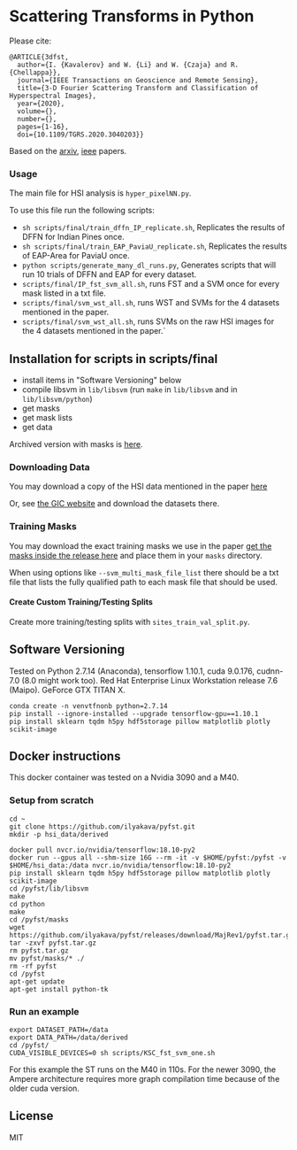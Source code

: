 # Scattering Transforms in Python

Please cite:

```
@ARTICLE{3dfst,
  author={I. {Kavalerov} and W. {Li} and W. {Czaja} and R. {Chellappa}},
  journal={IEEE Transactions on Geoscience and Remote Sensing}, 
  title={3-D Fourier Scattering Transform and Classification of Hyperspectral Images}, 
  year={2020},
  volume={},
  number={},
  pages={1-16},
  doi={10.1109/TGRS.2020.3040203}}
```

Based on the [arxiv](https://arxiv.org/pdf/1906.06804.pdf), [ieee](https://ieeexplore.ieee.org/document/9288871) papers.

### Usage

The main file for HSI analysis is `hyper_pixelNN.py`.

To use this file run the following scripts:

- `sh scripts/final/train_dffn_IP_replicate.sh`, Replicates the results of DFFN for Indian Pines once.
- `sh scripts/final/train_EAP_PaviaU_replicate.sh`, Replicates the results of EAP-Area for PaviaU once.
- `python scripts/generate_many_dl_runs.py`, Generates scripts that will run 10 trials of DFFN and EAP for every dataset.
- `scripts/final/IP_fst_svm_all.sh`, runs FST and a SVM once for every mask listed in a txt file.
- `scripts/final/svm_wst_all.sh`, runs WST and SVMs for the 4 datasets mentioned in the paper.
- `scripts/final/svm_wst_all.sh`, runs SVMs on the raw HSI images for the 4 datasets mentioned in the paper.`

## Installation for scripts in scripts/final

- install items in "Software Versioning" below
- compile libsvm in `lib/libsvm` (run `make` in `lib/libsvm` and in `lib/libsvm/python`)
- get masks
- get mask lists
- get data

Archived version with masks is [here](https://github.com/ilyakava/pyfst/releases/tag/MajRev1).

### Downloading Data

You may download a copy of the HSI data mentioned in the paper [here](https://drive.google.com/file/d/1u6fzTztudcilKUmV9ZKUh6khZTIeAeB7/view?usp=sharing)

Or, see [the GIC website](http://www.ehu.eus/ccwintco/index.php/Hyperspectral_Remote_Sensing_Scenes) and download the datasets there.

### Training Masks

You may download the exact training masks we use in the paper [get the masks inside the release here](https://github.com/ilyakava/pyfst/releases/tag/MajRev1) and place them in your `masks` directory.

When using options like `--svm_multi_mask_file_list` there should be a txt file that lists the fully qualified path to each mask file that should be used.

#### Create Custom Training/Testing Splits

Create more training/testing splits with `sites_train_val_split.py`.

## Software Versioning

Tested on Python 2.7.14 (Anaconda), tensorflow 1.10.1, cuda 9.0.176, cudnn-7.0 (8.0 might work too). Red Hat Enterprise Linux Workstation release 7.6 (Maipo). GeForce GTX TITAN X.

```
conda create -n venvtfnonb python=2.7.14
pip install --ignore-installed --upgrade tensorflow-gpu==1.10.1
pip install sklearn tqdm h5py hdf5storage pillow matplotlib plotly scikit-image
```

## Docker instructions

This docker container was tested on a Nvidia 3090 and a M40.

### Setup from scratch

```
cd ~
git clone https://github.com/ilyakava/pyfst.git
mkdir -p hsi_data/derived
```

```
docker pull nvcr.io/nvidia/tensorflow:18.10-py2
docker run --gpus all --shm-size 16G --rm -it -v $HOME/pyfst:/pyfst -v $HOME/hsi_data:/data nvcr.io/nvidia/tensorflow:18.10-py2
pip install sklearn tqdm h5py hdf5storage pillow matplotlib plotly scikit-image
cd /pyfst/lib/libsvm
make
cd python
make
cd /pyfst/masks
wget https://github.com/ilyakava/pyfst/releases/download/MajRev1/pyfst.tar.gz
tar -zxvf pyfst.tar.gz
rm pyfst.tar.gz
mv pyfst/masks/* ./
rm -rf pyfst
cd /pyfst
apt-get update
apt-get install python-tk
```

### Run an example

```
export DATASET_PATH=/data
export DATA_PATH=/data/derived
cd /pyfst/
CUDA_VISIBLE_DEVICES=0 sh scripts/KSC_fst_svm_one.sh
```

For this example the ST runs on the M40 in 110s.
For the newer 3090, the Ampere architecture requires more graph compilation time because of the older cuda version. 

## License

MIT
